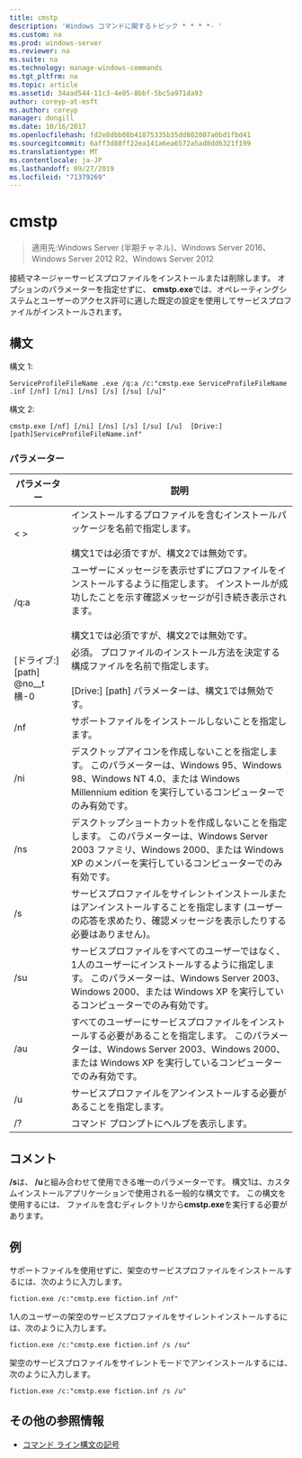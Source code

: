 ```yaml
---
title: cmstp
description: 'Windows コマンドに関するトピック * * * *- '
ms.custom: na
ms.prod: windows-server
ms.reviewer: na
ms.suite: na
ms.technology: manage-windows-commands
ms.tgt_pltfrm: na
ms.topic: article
ms.assetid: 34aad544-11c3-4e85-8bbf-5bc5a971da93
author: coreyp-at-msft
ms.author: coreyp
manager: dongill
ms.date: 10/16/2017
ms.openlocfilehash: fd2e8dbb08b41875335b35dd802007a0bd1fbd41
ms.sourcegitcommit: 6aff3d88ff22ea141a6ea6572a5ad8dd6321f199
ms.translationtype: MT
ms.contentlocale: ja-JP
ms.lasthandoff: 09/27/2019
ms.locfileid: "71379269"
---
```

# <a name="cmstp"></a>cmstp

>適用先:Windows Server (半期チャネル)、Windows Server 2016、Windows Server 2012 R2、Windows Server 2012

接続マネージャーサービスプロファイルをインストールまたは削除します。 オプションのパラメーターを指定せずに、 **cmstp.exe**では、オペレーティングシステムとユーザーのアクセス許可に適した既定の設定を使用してサービスプロファイルがインストールされます。 
## <a name="syntax"></a>構文
構文 1:
```
ServiceProfileFileName .exe /q:a /c:"cmstp.exe ServiceProfileFileName .inf [/nf] [/ni] [/ns] [/s] [/su] [/u]"
```
構文 2:
```
cmstp.exe [/nf] [/ni] [/ns] [/s] [/su] [/u]  [Drive:][path]ServiceProfileFileName.inf"
```
### <a name="parameters"></a>パラメーター
|パラメーター|説明|
|-------|--------|
|< >|インストールするプロファイルを含むインストールパッケージを名前で指定します。<br /><br />構文1では必須ですが、構文2では無効です。|
|/q:a|ユーザーにメッセージを表示せずにプロファイルをインストールするように指定します。 インストールが成功したことを示す確認メッセージが引き続き表示されます。<br /><br />構文1では必須ですが、構文2では無効です。|
|[ドライブ:][path] @no__t 横-0|必須。 プロファイルのインストール方法を決定する構成ファイルを名前で指定します。<br /><br />[Drive:] [path] パラメーターは、構文1では無効です。|
|/nf|サポートファイルをインストールしないことを指定します。|
|/ni|デスクトップアイコンを作成しないことを指定します。 このパラメーターは、Windows 95、Windows 98、Windows NT 4.0、または Windows Millennium edition を実行しているコンピューターでのみ有効です。|
|/ns|デスクトップショートカットを作成しないことを指定します。 このパラメーターは、Windows Server 2003 ファミリ、Windows 2000、または Windows XP のメンバーを実行しているコンピューターでのみ有効です。|
|/s|サービスプロファイルをサイレントインストールまたはアンインストールすることを指定します (ユーザーの応答を求めたり、確認メッセージを表示したりする必要はありません)。|
|/su|サービスプロファイルをすべてのユーザーではなく、1人のユーザーにインストールするように指定します。 このパラメーターは、Windows Server 2003、Windows 2000、または Windows XP を実行しているコンピューターでのみ有効です。|
|/au|すべてのユーザーにサービスプロファイルをインストールする必要があることを指定します。 このパラメーターは、Windows Server 2003、Windows 2000、または Windows XP を実行しているコンピューターでのみ有効です。|
|/u|サービスプロファイルをアンインストールする必要があることを指定します。|
|/?|コマンド プロンプトにヘルプを表示します。|
## <a name="remarks"></a>コメント
**/s**は、 **/u**と組み合わせて使用できる唯一のパラメーターです。
構文1は、カスタムインストールアプリケーションで使用される一般的な構文です。 この構文を使用するには、<ServiceProfileFileName> ファイルを含むディレクトリから**cmstp.exe**を実行する必要があります。
## <a name="BKMK_Examples"></a>例
サポートファイルを使用せずに、架空のサービスプロファイルをインストールするには、次のように入力します。
```
fiction.exe /c:"cmstp.exe fiction.inf /nf"
```
1人のユーザーの架空のサービスプロファイルをサイレントインストールするには、次のように入力します。
```
fiction.exe /c:"cmstp.exe fiction.inf /s /su"
```
架空のサービスプロファイルをサイレントモードでアンインストールするには、次のように入力します。
```
fiction.exe /c:"cmstp.exe fiction.inf /s /u"
```
## <a name="additional-references"></a>その他の参照情報
-   [コマンド ライン構文の記号](command-line-syntax-key.md)

